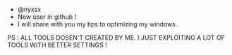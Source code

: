 - @nyxsx
- New user in github !
- I will share with you my tips to optimizing my windows.

PS : ALL TOOLS DOSEN'T CREATED BY ME. I JUST EXPLOITING A LOT OF TOOLS WITH BETTER SETTINGS !
